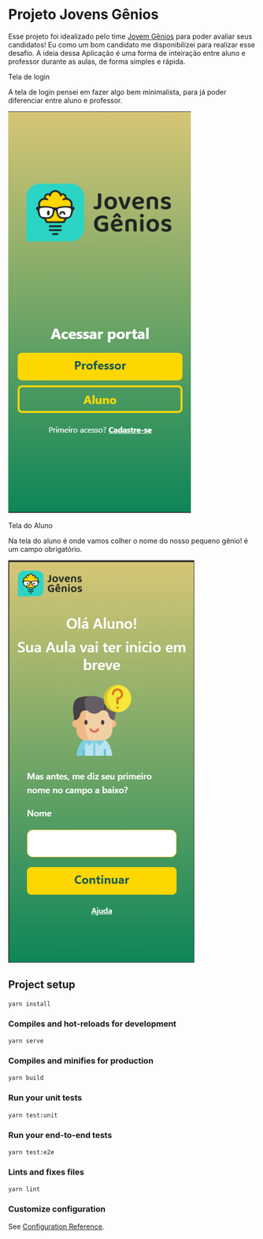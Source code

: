 # Projeto Jovens Gênios

Esse projeto foi idealizado pelo time [Jovem Gênios](https://jovensgenios.com/) para poder avaliar seus candidatos!
Eu como um bom candidato me disponibilizei para realizar esse desafio.
A ideia dessa Aplicação é uma forma de inteiração entre aluno e professor durante as aulas, de forma simples e rápida.

Tela de login

A tela de login pensei em fazer algo bem minimalista, para já poder diferenciar entre aluno e professor.

![Tela de Login](https://github.com/AzevedoDev/jg-front/blob/main/.github/assets/Screenshot_2021-12-29_220247.png?=raw)

Tela do Aluno

Na tela do aluno é onde vamos colher o nome do nosso pequeno gênio! é um campo obrigatório.

![Tela do Aluno](https://github.com/AzevedoDev/jg-front/blob/main/.github/assets/Screenshot_2021-12-29_220414.png?=raw)

## Project setup

```
yarn install
```

### Compiles and hot-reloads for development

```
yarn serve
```

### Compiles and minifies for production

```
yarn build
```

### Run your unit tests

```
yarn test:unit
```

### Run your end-to-end tests

```
yarn test:e2e
```

### Lints and fixes files

```
yarn lint
```

### Customize configuration

See [Configuration Reference](https://cli.vuejs.org/config/).

